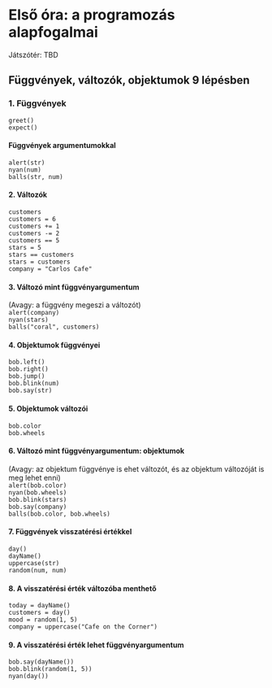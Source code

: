 # Első óra: a programozás alapfogalmai

Játszótér: TBD

## Függvények, változók, objektumok 9 lépésben

### 1. Függvények
`greet()`  
`expect()`  

#### Függvények argumentumokkal
`alert(str)`  
`nyan(num)`  
`balls(str, num)`  

#### 2. Változók
`customers`  
`customers = 6`  
`customers += 1`  
`customers -= 2`  
`customers == 5`  
`stars = 5`  
`stars == customers`  
`stars = customers`  
`company = "Carlos Cafe"`  

#### 3. Változó mint függvényargumentum
(Avagy: a függvény megeszi a változót)  
`alert(company)`  
`nyan(stars)`  
`balls("coral", customers)`  

#### 4. Objektumok függvényei
`bob.left()`  
`bob.right()`  
`bob.jump()`  
`bob.blink(num)`  
`bob.say(str)`  

#### 5. Objektumok változói
`bob.color`  
`bob.wheels`  

#### 6. Változó mint függvényargumentum: objektumok
(Avagy: az objektum függvénye is ehet változót, és az objektum változóját is meg lehet enni)  
`alert(bob.color)`  
`nyan(bob.wheels)`  
`bob.blink(stars)`  
`bob.say(company)`  
`balls(bob.color, bob.wheels)`  

#### 7. Függvények visszatérési értékkel
`day()`  
`dayName()`  
`uppercase(str)`  
`random(num, num)`  

#### 8. A visszatérési érték változóba menthető
`today = dayName()`  
`customers = day()`  
`mood = random(1, 5)`  
`company = uppercase("Cafe on the Corner")`  

#### 9. A visszatérési érték lehet függvényargumentum
`bob.say(dayName())`  
`bob.blink(random(1, 5))`  
`nyan(day())`  
